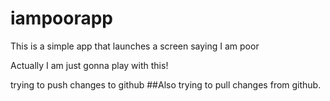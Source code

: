 # iampoorapp
This is a simple app that launches a screen saying I am poor

Actually I am just gonna play with this!

trying to push changes to github 
##Also trying to pull changes from github.



